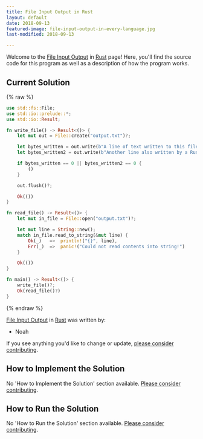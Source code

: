 ```yaml
---
title: File Input Output in Rust
layout: default
date: 2018-09-13
featured-image: file-input-output-in-every-language.jpg
last-modified: 2018-09-13

---
```


Welcome to the [File Input Output](https://sampleprograms.io/projects/file-input-output) in [Rust](https://sampleprograms.io/languages/rust) page! Here, you'll find the source code for this program as well as a description of how the program works.

## Current Solution

{% raw %}

```rust
use std::fs::File;
use std::io::prelude::*;
use std::io::Result;

fn write_file() -> Result<()> {
    let mut out = File::create("output.txt")?;

    let bytes_written = out.write(b"A line of text written to this file in Rust!\n").unwrap_or(0);
    let bytes_written2 = out.write(b"Another line also written by a Rust program!\n").unwrap_or(0);

    if bytes_written == 0 || bytes_written2 == 0 {
        ()
    }

    out.flush()?;

    Ok(())
}

fn read_file() -> Result<()> {
    let mut in_file = File::open("output.txt")?;

    let mut line = String::new();
    match in_file.read_to_string(&mut line) {
        Ok(_)   =>  println!("{}", line),
        Err(_)  =>  panic!("Could not read contents into string!")
    }

    Ok(())
}

fn main() -> Result<()> {
    write_file()?;
    Ok(read_file()?)
}
```

{% endraw %}

[File Input Output](https://sampleprograms.io/projects/file-input-output) in [Rust](https://sampleprograms.io/languages/rust) was written by:

- Noah

If you see anything you'd like to change or update, [please consider contributing](https://github.com/TheRenegadeCoder/sample-programs).

## How to Implement the Solution

No 'How to Implement the Solution' section available. [Please consider contributing](https://github.com/TheRenegadeCoder/sample-programs-website).

## How to Run the Solution

No 'How to Run the Solution' section available. [Please consider contributing](https://github.com/TheRenegadeCoder/sample-programs-website).